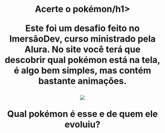 <h1 align="center">Acerte o pokémon/h1>


Este foi um desafio feito no ImersãoDev, curso ministrado pela Alura. No site você terá que descobrir qual pokémon está na tela, é algo bem simples, mas contém bastante animações.

<div align="center">
<img src="https://pa1.narvii.com/7486/e9661e53cb31dc7d7266f6b732c11b6c7649c88br1-420-540_hq.gif" >
<p>Qual pokémon é esse e de quem ele evoluiu?</p>
</div>
